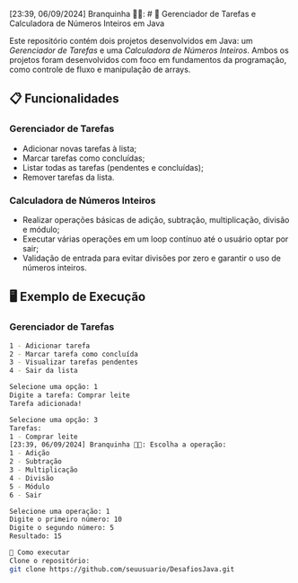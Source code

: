 [23:39, 06/09/2024] Branquinha 👑🥸: # 🚀 Gerenciador de Tarefas e Calculadora de Números Inteiros em Java

Este repositório contém dois projetos desenvolvidos em Java: um *Gerenciador de Tarefas* e uma *Calculadora de Números Inteiros*. Ambos os projetos foram desenvolvidos com foco em fundamentos da programação, como controle de fluxo e manipulação de arrays.

## 📋 Funcionalidades

### Gerenciador de Tarefas
- Adicionar novas tarefas à lista;
- Marcar tarefas como concluídas;
- Listar todas as tarefas (pendentes e concluídas);
- Remover tarefas da lista.

### Calculadora de Números Inteiros
- Realizar operações básicas de adição, subtração, multiplicação, divisão e módulo;
- Executar várias operações em um loop contínuo até o usuário optar por sair;
- Validação de entrada para evitar divisões por zero e garantir o uso de números inteiros.

## 🖥️ Exemplo de Execução

### Gerenciador de Tarefas

```bash
1 - Adicionar tarefa
2 - Marcar tarefa como concluída
3 - Visualizar tarefas pendentes
4 - Sair da lista

Selecione uma opção: 1
Digite a tarefa: Comprar leite
Tarefa adicionada!

Selecione uma opção: 3
Tarefas:
1 - Comprar leite
[23:39, 06/09/2024] Branquinha 👑🥸: Escolha a operação:
1 - Adição
2 - Subtração
3 - Multiplicação
4 - Divisão
5 - Módulo
6 - Sair

Selecione uma operação: 1
Digite o primeiro número: 10
Digite o segundo número: 5
Resultado: 15

🔧 Como executar
Clone o repositório:
git clone https://github.com/seuusuario/DesafiosJava.git
